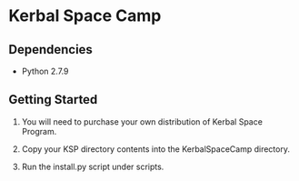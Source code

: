 # Kerbal Space Camp

## Dependencies
- Python 2.7.9

## Getting Started
1) You will need to purchase your own distribution of Kerbal Space Program.

2) Copy your KSP directory contents into the KerbalSpaceCamp directory.

3) Run the install.py script under scripts.
